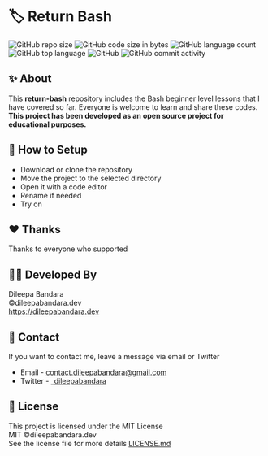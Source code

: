 # 🏷️ Return Bash

![GitHub repo size](https://img.shields.io/github/repo-size/dileepabandara/return-bash?color=red&label=repository%20size)
![GitHub code size in bytes](https://img.shields.io/github/languages/code-size/dileepabandara/return-bash?color=red)
![GitHub language count](https://img.shields.io/github/languages/count/dileepabandara/return-bash)
![GitHub top language](https://img.shields.io/github/languages/top/dileepabandara/return-bash)
![GitHub](https://img.shields.io/github/license/dileepabandara/return-bash?color=yellow)
![GitHub commit activity](https://img.shields.io/github/commit-activity/m/dileepabandara/return-bash?color=brightgreen&label=commits)

## ✨ About

This **return-bash** repository includes the Bash beginner level lessons that I have covered so far. Everyone is welcome to learn and share these codes. **This project has been developed as an open source project for educational purposes.**

## 🍃 How to Setup

- Download or clone the repository
- Move the project to the selected directory
- Open it with a code editor
- Rename if needed
- Try on

## ❤️ Thanks

Thanks to everyone who supported

## 👨‍💻 Developed By

Dileepa Bandara  
©dileepabandara.dev  
<https://dileepabandara.dev>

## 💬 Contact

If you want to contact me, leave a message via email or Twitter

- Email - <contact.dileepabandara@gmail.com>
- Twitter - [_dileepabandara](https://twitter.com/_dileepabandara)

## 📜 License

This project is licensed under the MIT License  
MIT ©dileepabandara.dev  
See the license file for more details [LICENSE.md](https://github.com/dileepabandara/return-bash/blob/main/LICENSE)
